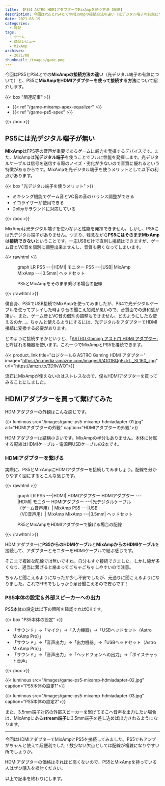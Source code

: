 ```yaml
---
title: 【PS5】ASTRO HDMIアダプターでMixAmpを使う方法【解説】
description: 今回はPS5とPS4とでのMixAmpの接続方法の違い（光デジタル端子の有無について）と、PS5にMixAmpをHDMIアダプターを使って接続する方法について紹介します。
date: 2021-08-19
categories: 
  - 雑記
tags: 
  - ゲーム
  - 商品レビュー
  - MixAmp
archives: 
  - 2021/08
thumbnail: /images/game.png
---
```


今回はPS5とPS4とでの**MixAmpの接続方法の違い**（光デジタル端子の有無について）と、PS5に**MixAmpをHDMIアダプターを使って接続する方法**について紹介します。

{{< box "関連記事" >}}
<ul>
<li>{{< ref "/game-mixamp-apex-equalizer" >}}</li>
<li>{{< ref "/game-ps5-apex" >}}</li>
</ul>
{{< /box >}}

## PS5には光デジタル端子が無い

**MixAmp**はFPS等の音声が重要であるゲームに威力を発揮するデバイスです。また、MixAmpは**光デジタル端子**を使うことでフルに性能を発揮します。光デジタルケーブルは信号を送信する際のノイズ・劣化が少ないので音質に優れるという特徴があるからです。MixAmpを光デジタル端子を使うメリットとして以下の利点があります。

{{< box "光デジタル端子を使うメリット" >}}
<ul>
<li>ミキシング機能でゲーム音とVC音の音のバランス調整ができる</li>
<li>イコライザーが使用できる</li>
<li>Dolbyサラウンドに対応している</li>
</ul>
{{< /box >}}

MixAmpは光デジタル端子を使わないと性能を発揮できません。しかし、PS5には光デジタル端子がありません。つまり、残念ながら**PS5にはそのままMixAmpは接続できない**ということです。一応USBだけで直刺し接続はできますが、ゲーム音とVC音を個別に調整出来ませんし、音質も悪くなってしまいます。

{{< rawhtml >}}
  <script src="https://cdn.jsdelivr.net/npm/mermaid/dist/mermaid.min.js"></script>
  <script>mermaid.initialize({startOnLoad: true});</script>
  <figure>
    <div class="mermaid">
    graph LR
      PS5 ---|HDMI| モニター
      PS5 ---|USB| MixAmp
      MixAmp ---|3.5mm| ヘッドセット
    </div>
    <figcaption>
      <p>PS5とMixAmpをそのまま繋げる場合の配線</p>
    </figcaption>
  </figure>
{{< /rawhtml >}}

僕自身、PS5でUSB接続でMixAmpを使ってみましたが、PS4で光デジタルケーブルを使ってプレイした時より音の聞こえ加減が悪いので、音質面での違和感が凄い。また、ゲーム音とVC音の個別の調整もできません。どのようにしたら使えるのか…。ちゃんと使えるようにするには、光デジタルをアダプターでHDMI接続に変換する必要があります。

どのように接続するかというと、「[ASTRO Gaming アストロ HDMI アダプター](https://amzn.to/3DflvWO)」と呼ばれる機器を使います。これ一つでMixAmpとPS5を接続できます。

{{< product_link title="ロジクールG ASTRO Gaming HDMI アダプター" image="https://m.media-amazon.com/images/I/41G1BQgF+kL._SL160_.jpg" url="https://amzn.to/3DflvWO">}}

流石にMixAmpが使えないのはストレスなので、僕もHDMIアダプターを買ってみることにしました。

## HDMIアダプターを買って繋げてみた

HDMIアダプターの外観はこんな感じです。

{{< luminous src="/images/game-ps5-mixamp-hdmiadapter-01.jpg" alt="HDMIアダプターの外観" caption="HDMIアダプターの外観">}}

HDMIアダプターは結構小さいです。MixAmpの半分もありません。本体に付属する配線はHDMIケーブル・電源用USBケーブルの2本です。

### HDMIアダプターを繋げる

実際に、PS5とMixAmpにHDMIアダプターを接続してみましょう。配線を分かりやすく図にするとこんな感じです。

{{< rawhtml >}}
  <figure>
    <div class="mermaid">
    graph LR
      PS5 ---|HDMI| HDMIアダプター
      HDMIアダプター ---|HDMI| モニター
      HDMIアダプター ---|光デジタルケーブル<br>（ゲーム音声用）| MixAmp
      PS5 ---|USB<br>（VC音声用）| MixAmp
      MixAmp ---|3.5mm| ヘッドセット
    </div>
    <figcaption>
      <p>PS5とMixAmpをHDMIアダプターで繋げる場合の配線</p>
    </figcaption>
  </figure>
{{< /rawhtml >}}

HDMIアダプターに**PS5からのHDMIケーブル**と**MixAmpからのHDMIケーブル**を接続して、アダプターとモニターをHDMIケーブルで結ぶ感じです。

そこまで複雑な配線では無いですね。自分もすぐ接続できました。しかし線が多くなり、適当に繋げると絡まってごちゃごちゃしやすいので注意。

ちゃんと聞こえるようになったか少し不安でしたが、元通りに聞こえるようになりました。これでFPSでもしっかり足音聞こえるので安心です！

### PS5本体の設定＆外部スピーカーへの出力

PS5本体の設定は以下の箇所を確認すればOKです。

{{< box "PS5本体の設定" >}}
<ul>
<li>「サウンド」→「マイク」→「入力機器」→「USBヘッドセット（Astro MixAmp Pro）」</li>
<li>「サウンド」→「音声出力」→「出力機器」→「USBヘッドセット（Astro MixAmp Pro）」</li>
<li>「サウンド」→「音声出力」→「ヘッドフォンへの出力」→「ボイスチャット音声」</li>
</ul>
{{< /box >}}

{{< luminous src="/images/game-ps5-mixamp-hdmiadapter-02.jpg" caption="PS5本体の設定1">}}

{{< luminous src="/images/game-ps5-mixamp-hdmiadapter-03.jpg" caption="PS5本体の設定2">}}

また、3.5mm端子対応の外部スピーカーを繋げてそこへ音声を出力したい場合は、MixAmpにある**stream端子**に3.5mm端子を差し込めば出力されるようになります。

* * *

今回はHDMIアダプターでMixAmpとPS5を接続してみました。PS5でもアンプがちゃんと使えて超便利でした！数少ない欠点としては配線が複雑になりやすい所でしょうか。

HDMIアダプターの価格はそれほど高くないので、PS5とMixAmpを持っている人はぜひ購入を検討ください。

以上で記事を終わりにします。